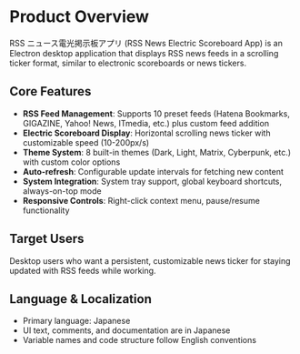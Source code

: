 # Product Overview

RSS ニュース電光掲示板アプリ (RSS News Electric Scoreboard App) is an Electron desktop application that displays RSS news feeds in a scrolling ticker format, similar to electronic scoreboards or news tickers.

## Core Features
- **RSS Feed Management**: Supports 10 preset feeds (Hatena Bookmarks, GIGAZINE, Yahoo! News, ITmedia, etc.) plus custom feed addition
- **Electric Scoreboard Display**: Horizontal scrolling news ticker with customizable speed (10-200px/s)
- **Theme System**: 8 built-in themes (Dark, Light, Matrix, Cyberpunk, etc.) with custom color options
- **Auto-refresh**: Configurable update intervals for fetching new content
- **System Integration**: System tray support, global keyboard shortcuts, always-on-top mode
- **Responsive Controls**: Right-click context menu, pause/resume functionality

## Target Users
Desktop users who want a persistent, customizable news ticker for staying updated with RSS feeds while working.

## Language & Localization
- Primary language: Japanese
- UI text, comments, and documentation are in Japanese
- Variable names and code structure follow English conventions